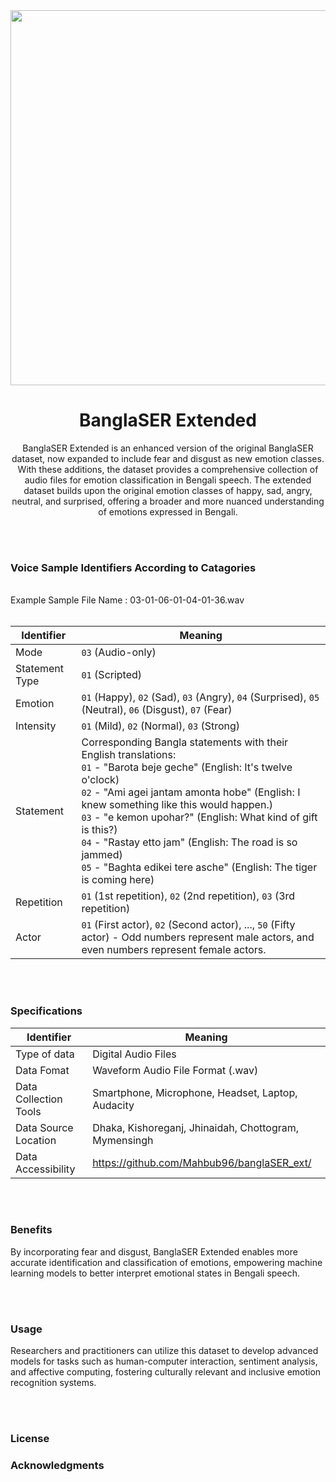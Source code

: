 
<div align="center">
  
<img src="https://instagram.fdac80-1.fna.fbcdn.net/v/t51.2885-15/349451980_561910815868802_800017064493703245_n.jpg?stp=dst-jpg_e15&_nc_ht=instagram.fdac80-1.fna.fbcdn.net&_nc_cat=102&_nc_ohc=W0yIT7jEa6MAX8AXVUa&edm=ALQROFkBAAAA&ccb=7-5&ig_cache_key=MzExMjg2MTkyOTkyOTcwMjI1OA%3D%3D.2-ccb7-5&oh=00_AfDTUVG7FTBKQ-NayjbKXNt80Iz7MCFXuZRY0wZZHuUS0w&oe=6478F29D&_nc_sid=b3163e" alt="MarineGEO circle logo" style="height: 600; width:1200;"/>

# BanglaSER Extended
BanglaSER Extended is an enhanced version of the original BanglaSER dataset, now expanded to include fear and disgust as new emotion classes. With these additions, the dataset provides a comprehensive collection of audio files for emotion classification in Bengali speech.
The extended dataset builds upon the original emotion classes of happy, sad, angry, neutral, and surprised, offering a broader and more nuanced understanding of emotions expressed in Bengali.
</div>

<br> <br>

### Voice Sample Identifiers According to Catagories

<br>
Example Sample File Name : 03-01-06-01-04-01-36.wav
<br><br>

| Identifier      | Meaning          |
|-----------------|------------------|
| Mode            | `03` (Audio-only)|
| Statement Type  | `01` (Scripted)  |
| Emotion         | `01` (Happy), `02` (Sad), `03` (Angry), `04` (Surprised), `05` (Neutral), `06` (Disgust), `07` (Fear) |
| Intensity       | `01` (Mild), `02` (Normal), `03` (Strong) |
| Statement       | Corresponding Bangla statements with their English translations: <br> `01` - "Barota beje geche" (English: It's twelve o'clock) <br> `02` - "Ami agei jantam amonta hobe" (English: I knew something like this would happen.) <br> `03` - "e kemon upohar?" (English: What kind of gift is this?) <br> `04` - "Rastay etto jam" (English: The road is so jammed) <br> `05` - "Baghta edikei tere asche" (English: The tiger is coming here) |
| Repetition      | `01` (1st repetition), `02` (2nd repetition), `03` (3rd repetition) |
| Actor           | `01` (First actor), `02` (Second actor), ..., `50` (Fifty actor) - Odd numbers represent male actors, and even numbers represent female actors. |

<br> <br>

### Specifications
| Identifier            | Meaning          |
|-----------------------|------------------|
| Type of data          | Digital Audio Files|
| Data Fomat            | Waveform Audio File Format (.wav)|
| Data Collection Tools | Smartphone, Microphone, Headset, Laptop, Audacity|
| Data Source Location  | Dhaka, Kishoreganj, Jhinaidah, Chottogram, Mymensingh |
| Data Accessibility    | https://github.com/Mahbub96/banglaSER_ext/ |

<br> <br>

### Benefits
By incorporating fear and disgust, BanglaSER Extended enables more accurate identification and classification of emotions, empowering machine learning models to better interpret emotional states in Bengali speech.

<br> <br>

### Usage
Researchers and practitioners can utilize this dataset to develop advanced models for tasks such as human-computer interaction, sentiment analysis, and affective computing, fostering culturally relevant and inclusive emotion recognition systems.

<br> <br>

### License

<!--Specify the license under which your dataset is distributed. For example, you can use the [MIT License](https://opensource.org/licenses/MIT).-->



### Acknowledgments

<!--You can mention any acknowledgments, credits, or references to other works that were used in creating the dataset.-->
